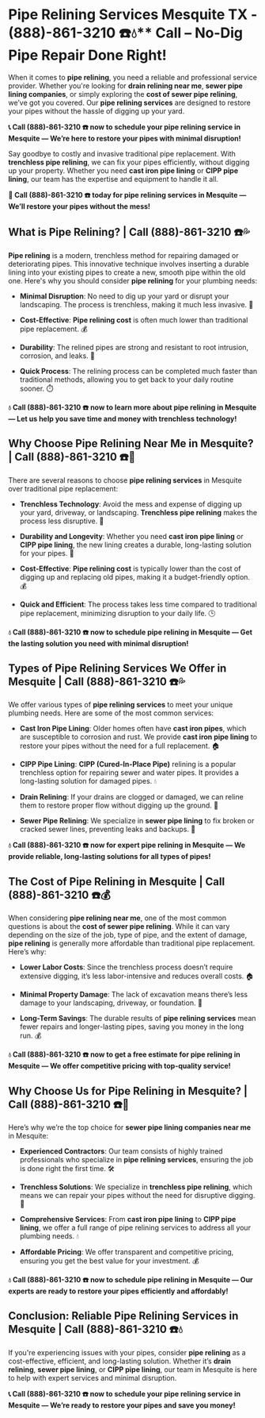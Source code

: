 # Pipe Relining Services Mesquite TX - (888)-861-3210 ☎️💧** Call – No-Dig Pipe Repair Done Right!

When it comes to **pipe relining**, you need a reliable and professional service provider. Whether you're looking for **drain relining near me**, **sewer pipe lining companies**, or simply exploring the **cost of sewer pipe relining**, we’ve got you covered. Our **pipe relining services** are designed to restore your pipes without the hassle of digging up your yard.

**📞 Call (888)-861-3210 ☎️ now to schedule your pipe relining service in Mesquite — We’re here to restore your pipes with minimal disruption!**

Say goodbye to costly and invasive traditional pipe replacement. With **trenchless pipe relining**, we can fix your pipes efficiently, without digging up your property. Whether you need **cast iron pipe lining** or **CIPP pipe lining**, our team has the expertise and equipment to handle it all.

**🚨 Call (888)-861-3210 ☎️ today for pipe relining services in Mesquite — We’ll restore your pipes without the mess!**

## **What is Pipe Relining? | Call (888)-861-3210 ☎️💦**

**Pipe relining** is a modern, trenchless method for repairing damaged or deteriorating pipes. This innovative technique involves inserting a durable lining into your existing pipes to create a new, smooth pipe within the old one. Here's why you should consider **pipe relining** for your plumbing needs:

- **Minimal Disruption**: No need to dig up your yard or disrupt your landscaping. The process is trenchless, making it much less invasive. 🏡
- **Cost-Effective**: **Pipe relining cost** is often much lower than traditional pipe replacement. 💰
- **Durability**: The relined pipes are strong and resistant to root intrusion, corrosion, and leaks. 💪
- **Quick Process**: The relining process can be completed much faster than traditional methods, allowing you to get back to your daily routine sooner. ⏱️

**💧 Call (888)-861-3210 ☎️ now to learn more about pipe relining in Mesquite — Let us help you save time and money with trenchless technology!**

## **Why Choose Pipe Relining Near Me in Mesquite? | Call (888)-861-3210 ☎️🔧**

There are several reasons to choose **pipe relining services** in Mesquite over traditional pipe replacement:

- **Trenchless Technology**: Avoid the mess and expense of digging up your yard, driveway, or landscaping. **Trenchless pipe relining** makes the process less disruptive. 🚜
- **Durability and Longevity**: Whether you need **cast iron pipe lining** or **CIPP pipe lining**, the new lining creates a durable, long-lasting solution for your pipes. 💪
- **Cost-Effective**: **Pipe relining cost** is typically lower than the cost of digging up and replacing old pipes, making it a budget-friendly option. 💰
- **Quick and Efficient**: The process takes less time compared to traditional pipe replacement, minimizing disruption to your daily life. 🕒

**💧 Call (888)-861-3210 ☎️ now to schedule pipe relining in Mesquite — Get the lasting solution you need with minimal disruption!**

## **Types of Pipe Relining Services We Offer in Mesquite | Call (888)-861-3210 ☎️💦**

We offer various types of **pipe relining services** to meet your unique plumbing needs. Here are some of the most common services:

- **Cast Iron Pipe Lining**: Older homes often have **cast iron pipes**, which are susceptible to corrosion and rust. We provide **cast iron pipe lining** to restore your pipes without the need for a full replacement. 🏠
- **CIPP Pipe Lining**: **CIPP (Cured-In-Place Pipe)** relining is a popular trenchless option for repairing sewer and water pipes. It provides a long-lasting solution for damaged pipes. 💧
- **Drain Relining**: If your drains are clogged or damaged, we can reline them to restore proper flow without digging up the ground. 🚿
- **Sewer Pipe Relining**: We specialize in **sewer pipe lining** to fix broken or cracked sewer lines, preventing leaks and backups. 🚽

**💧 Call (888)-861-3210 ☎️ now for expert pipe relining in Mesquite — We provide reliable, long-lasting solutions for all types of pipes!**

## **The Cost of Pipe Relining in Mesquite | Call (888)-861-3210 ☎️💰**

When considering **pipe relining near me**, one of the most common questions is about the **cost of sewer pipe relining**. While it can vary depending on the size of the job, type of pipe, and the extent of damage, **pipe relining** is generally more affordable than traditional pipe replacement. Here’s why:

- **Lower Labor Costs**: Since the trenchless process doesn’t require extensive digging, it’s less labor-intensive and reduces overall costs. 🏠
- **Minimal Property Damage**: The lack of excavation means there’s less damage to your landscaping, driveway, or foundation. 💪
- **Long-Term Savings**: The durable results of **pipe relining services** mean fewer repairs and longer-lasting pipes, saving you money in the long run. 💰

**💧 Call (888)-861-3210 ☎️ now to get a free estimate for pipe relining in Mesquite — We offer competitive pricing with top-quality service!**

## **Why Choose Us for Pipe Relining in Mesquite? | Call (888)-861-3210 ☎️🌟**

Here’s why we’re the top choice for **sewer pipe lining companies near me** in Mesquite:

- **Experienced Contractors**: Our team consists of highly trained professionals who specialize in **pipe relining services**, ensuring the job is done right the first time. 🛠️
- **Trenchless Solutions**: We specialize in **trenchless pipe relining**, which means we can repair your pipes without the need for disruptive digging. 🚜
- **Comprehensive Services**: From **cast iron pipe lining** to **CIPP pipe lining**, we offer a full range of pipe relining services to address all your plumbing needs. 💧
- **Affordable Pricing**: We offer transparent and competitive pricing, ensuring you get the best value for your investment. 💰

**💧 Call (888)-861-3210 ☎️ now to schedule pipe relining in Mesquite — Our experts are ready to restore your pipes efficiently and affordably!**

## **Conclusion: Reliable Pipe Relining Services in Mesquite | Call (888)-861-3210 ☎️💧**

If you're experiencing issues with your pipes, consider **pipe relining** as a cost-effective, efficient, and long-lasting solution. Whether it’s **drain relining**, **sewer pipe lining**, or **CIPP pipe lining**, our team in Mesquite is here to help with expert services and minimal disruption.

**📞 Call (888)-861-3210 ☎️ now to schedule your pipe relining service in Mesquite — We’re ready to restore your pipes and save you money!**
